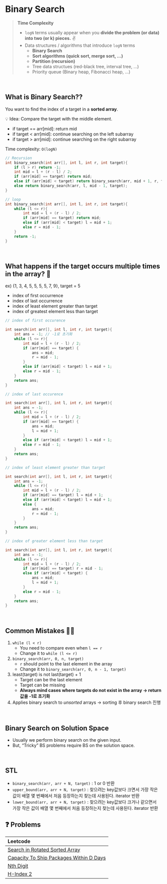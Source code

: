 # Binary Search

> **Time Complexity**
>
> - `logN` terms usually appear when you **divide the problem (or data) into two (or k) pieces.** ✌️
> - Data structures / algorithms that introduce `logN` terms
>   - **Binary Search**
>   - **Sort algorithms (quick sort, merge sort, ...)**
>   - **Partition (recursion)**
>   - Tree data structues (red-black tree, interval tree, ...)
>   - Priority queue (Binary heap, Fibonacci heap, ...)

<br/>

## What is Binary Search??

You want to find the index of a target in a **sorted array**.

💡 Idea: Compare the target with the middle element.

- if target == arr[mid]: return mid
- if target < arr[mid]: continue searching on the left subarray
- if target > arr[mid]: continue searching on the right subarray

Time complexity: `O(logN)`

```cpp
// Recursion
int binary_search(int arr[], int l, int r, int target){
	if (l > r) return -1;
	int mid = l + (r - l) / 2;
	if (arr[mid] == target) return mid;
	else if (arr[mid] < target) return binary_search(arr, mid + 1, r, target);
	else return binary_search(arr, l, mid - 1, target);
}
```

```cpp
// loop
int binary_search(int arr[], int l, int r, int target){
	while (l <= r){
		int mid = l + (r - l) / 2;
		if (arr[mid] == target) return mid;
		else if (arr[mid] < target) l = mid + 1;
		else r = mid - 1;
	}
	return -1;
}
```

<br/>

## What happens if the target occurs multiple times in the array? 🤔

ex) {1, 3, 4, 5, 5, 5, 5, 7, 9}, target = 5

- index of first occurrence
- index of last occurrence
- index of least element greater than target
- index of greatest element less than target

```cpp
// index of first occurence

int search(int arr[], int l, int r, int target){
	int ans = -1; // -1로 초기화
	while (l <= r){
		int mid = l + (r - l) / 2;
		if (arr[mid] == target) {
			ans = mid;
			r = mid - 1;
		}
		else if (arr[mid] < target) l = mid + 1;
		else r = mid - 1;
	}
	return ans;
}
```

```cpp
// index of last occurence

int search(int arr[], int l, int r, int target){
	int ans = -1;
	while (l <= r){
		int mid = l + (r - l) / 2;
		if (arr[mid] == target) {
			ans = mid;
			l = mid + 1;
		}
		else if (arr[mid] < target) l = mid + 1;
		else r = mid - 1;
	}
	return ans;
}
```

```cpp
// index of least element greater than target

int search(int arr[], int l, int r, int target){
	int ans = -1;
	while (l <= r){
		int mid = l + (r - l) / 2;
		if (arr[mid] == target) l = mid + 1;
		else if (arr[mid] < target) l = mid + 1;
		else {
			ans = mid;
			r = mid - 1;
		}
	}
	return ans;
}
```

```cpp
// index of greater element less than target

int search(int arr[], int l, int r, int target){
	int ans = -1;
	while (l <= r){
		int mid = l + (r - l) / 2;
		if (arr[mid] == target) r = mid - 1;
		else if (arr[mid] < target) {
			ans = mid;
			l = mid + 1;
		}
		else r = mid - 1;
	}
	return ans;
}
```

<br/>

## Common Mistakes 🤦‍♀️

1. `while (l < r)`
   - You need to compare even when `l == r`
   - Change it to `while (l <= r)`
2. `binary_search(arr, 0, n, target)`
   - `r` should point to the last element in the array
   - Change it to `binary_search(arr, 0, n - 1, target)`
3. least(target) is not last(target) + 1
   - Target can be the last element
   - Target can be missing
   - **Always mind cases where targets do not exist in the array → return 값을 -1로 초기화**
4. Applies binary search to _unsorted_ arrays → sorting 후 binary search 진행

<br/>

## Binary Search on Solution Space

- Usually we perform binary search on the given input.
- But, “Tricky” BS problems require BS on the solution space.

<br/>

## STL

- `binary_search(arr, arr + N, target)` : 1 or 0 반환
- `upper_bound(arr, arr + N, target)` : 찾으려는 key값보다 크면서 가장 작은 값이 배열 몇 번째에서 처음 등장하는지 찾는데 사용된다. iterator 반환
- `lower_bound(arr, arr + N, target)` : 찾으려는 key값보다 크거나 같으면서 가장 작은 값이 배열 몇 번째에서 처음 등장하는지 찾는데 사용된다. iterator 반환

## ❓ Problems

| Leetcode                                                                                                                   |
| :------------------------------------------------------------------------------------------------------------------------- |
| [Search in Rotated Sorted Array](https://github.com/eunnbi/algorithm/blob/main/binary%20search/leetcode/33.cpp)            |
| [Capacity To Ship Packages Within D Days](https://github.com/eunnbi/algorithm/blob/main/binary%20search/leetcode/1011.cpp) |
| [Nth Digit](https://github.com/eunnbi/algorithm/blob/main/binary%20search/leetcode/400.cpp)                                |
| [H-Index 2](https://github.com/eunnbi/algorithm/blob/main/binary%20search/leetcode/275.cpp)                                |
